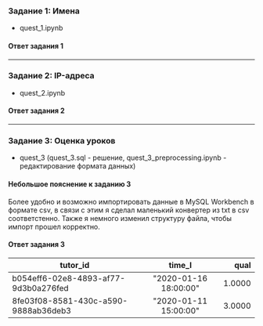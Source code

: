 ### Задание 1: Имена 
- quest_1.ipynb
#### Ответ задания 1


* * *
### Задание 2: IP-адреса 
- quest_2.ipynb
#### Ответ задания 2

* * *
### Задание 3: Оценка уроков
- quest_3 (quest_3.sql - решение, quest_3_preprocessing.ipynb - редактирование формата данных)

#### Небольшое пояснение к заданию 3
Более удобно и возможно импортировать данные в MySQL Workbench в формате csv, в связи с этим я сделал маленький конвертер из txt в csv соответстенно.
Также я немного изменил структуру файла, чтобы импорт прошел корректно.

#### Ответ задания 3

| tutor_id                             | time_l                | qual   |
| -------------------------------------|:---------------------:| ------:|
| b054eff6-02e8-4893-af77-9d3b0a276fed | "2020-01-16 18:00:00" | 1.0000 |
| 8fe03f08-8581-430c-a590-9888ab36deb3 | "2020-01-11 15:00:00" | 3.0000 |


